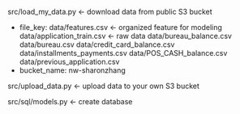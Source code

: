 src/load_my_data.py	<- download data from public S3 bucket
- file_key: data/features.csv	 <- organized feature for modeling
	    data/application_train.csv	  <- raw data
	    data/bureau_balance.csv
	    data/bureau.csv
	    data/credit_card_balance.csv
	    data/installments_payments.csv
	    data/POS_CASH_balance.csv
	    data/previous_application.csv
- bucket_name: nw-sharonzhang


src/upload_data.py	<- upload data to your own S3 bucket

src/sql/models.py	<- create database 
